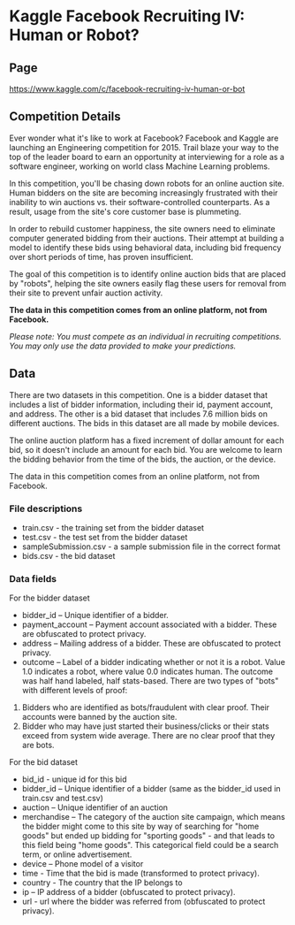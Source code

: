 # Kaggle Facebook Recruiting IV: Human or Robot?

## Page
https://www.kaggle.com/c/facebook-recruiting-iv-human-or-bot

## Competition Details
Ever wonder what it's like to work at Facebook? Facebook and Kaggle are launching an Engineering competition for 2015. Trail blaze your way to the top of the leader board to earn an opportunity at interviewing for a role as a software engineer, working on world class Machine Learning problems. 

In this competition, you'll be chasing down robots for an online auction site. Human bidders on the site are becoming increasingly frustrated with their inability to win auctions vs. their software-controlled counterparts. As a result, usage from the site's core customer base is plummeting.

In order to rebuild customer happiness, the site owners need to eliminate computer generated bidding from their auctions. Their attempt at building a model to identify these bids using behavioral data, including bid frequency over short periods of time, has proven insufficient. 

The goal of this competition is to identify online auction bids that are placed by "robots", helping the site owners easily flag these users for removal from their site to prevent unfair auction activity. 

**The data in this competition comes from an online platform, not from Facebook.**

*Please note: You must compete as an individual in recruiting competitions. You may only use the data provided to make your predictions.*

## Data
There are two datasets in this competition. One is a bidder dataset that includes a list of bidder information, including their id, payment account, and address. The other is a bid dataset that includes 7.6 million bids on different auctions. The bids in this dataset are all made by mobile devices.

The online auction platform has a fixed increment of dollar amount for each bid, so it doesn't include an amount for each bid. You are welcome to learn the bidding behavior from the time of the bids, the auction, or the device. 

The data in this competition comes from an online platform, not from Facebook.

### File descriptions

- train.csv - the training set from the bidder dataset
- test.csv - the test set from the bidder dataset
- sampleSubmission.csv - a sample submission file in the correct format
- bids.csv - the bid dataset


### Data fields
For the bidder dataset
- bidder_id – Unique identifier of a bidder.
- payment_account – Payment account associated with a bidder. These are obfuscated to protect privacy. 
- address – Mailing address of a bidder. These are obfuscated to protect privacy. 
- outcome – Label of a bidder indicating whether or not it is a robot. Value 1.0 indicates a robot, where value 0.0 indicates human. The outcome was half hand labeled, half stats-based. There are two types of "bots" with different levels of proof:
1. Bidders who are identified as bots/fraudulent with clear proof. Their accounts were banned by the auction site.
2. Bidder who may have just started their business/clicks or their stats exceed from system wide average. There are no clear proof that they are bots. 

For the bid dataset
- bid_id - unique id for this bid
- bidder_id – Unique identifier of a bidder (same as the bidder_id used in train.csv and test.csv)
- auction – Unique identifier of an auction
- merchandise –  The category of the auction site campaign, which means the bidder might come to this site by way of searching for "home goods" but ended up bidding for "sporting goods" - and that leads to this field being "home goods". This categorical field could be a search term, or online advertisement. 
- device – Phone model of a visitor
- time - Time that the bid is made (transformed to protect privacy).
- country - The country that the IP belongs to
- ip – IP address of a bidder (obfuscated to protect privacy).
- url - url where the bidder was referred from (obfuscated to protect privacy). 
